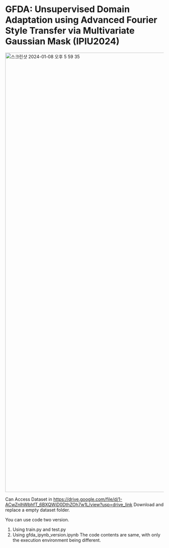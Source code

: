 <h1> GFDA: Unsupervised Domain Adaptation using Advanced Fourier Style Transfer via Multivariate Gaussian Mask (IPIU2024) </h1>
<img width="1396" alt="스크린샷 2024-01-08 오후 5 59 35" src="https://github.com/SeongMon/GFDA/assets/118545892/e4f3f150-998c-43df-b051-72c397a035b2">

Can Access Dataset in https://drive.google.com/file/d/1-ACwZnlhWbhfT_6BXQWiD0DthZOh7w1L/view?usp=drive_link
Download and replace a empty dataset folder.

You can use code two version.
1. Using train.py and test.py
2. Using gfda_ipynb_version.ipynb
The code contents are same, with only the execution environment being different.
